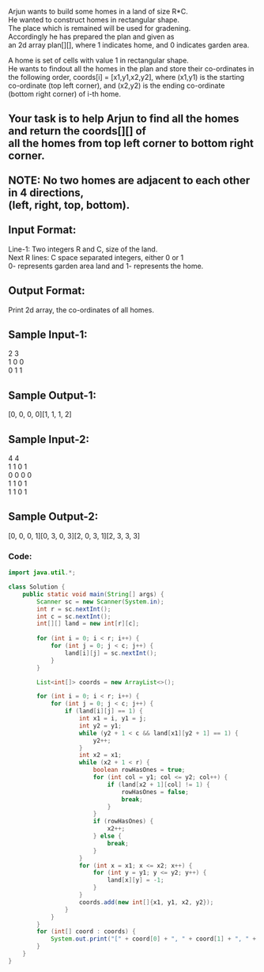 Arjun wants to build some homes in a land of size R*C.<br/>
He wanted to construct homes in rectangular shape.<br/>
The place which is remained will be used for gradening.<br/>
Accordingly he has prepared the plan and given as<br/>
an 2d array plan[][], where 1 indicates home, and 0 indicates garden area.<br/>

A home is set of cells with value 1 in rectangular shape.<br/>
He wants to findout all the homes in the plan and store their co-ordinates in <br/>
the following order, coords[i] = [x1,y1,x2,y2], where (x1,y1) is the starting<br/>
co-ordinate (top left corner), and (x2,y2) is the ending co-ordinate <br/>
(bottom right corner) of i-th home.<br/>

Your task is to help Arjun to find all the homes and return the coords[][] of <br/>
all the homes from top left corner to bottom right corner.<br/>
<br/>
NOTE: No two homes are adjacent to each other in 4 directions,<br/>
(left, right, top, bottom).<br/>
<br/>
Input Format:
-------------
Line-1: Two integers R and C, size of the land.<br/>
Next R lines: C space separated integers, either 0 or 1<br/>
0- represents garden area land and 1- represents the home.<br/>

Output Format:
--------------
Print 2d array, the co-ordinates of all homes.<br/>


Sample Input-1:
---------------
2 3<br/>
1 0 0<br/>
0 1 1<br/>
 
Sample Output-1:
----------------
[0, 0, 0, 0][1, 1, 1, 2]<br/>


Sample Input-2:
---------------
4 4<br/>
1 1 0 1<br/>
0 0 0 0<br/>
1 1 0 1<br/>
1 1 0 1<br/>
 
Sample Output-2:
----------------
[0, 0, 0, 1][0, 3, 0, 3][2, 0, 3, 1][2, 3, 3, 3]<br/>

### Code:

```java
import java.util.*;

class Solution {
    public static void main(String[] args) {
        Scanner sc = new Scanner(System.in);
        int r = sc.nextInt();
        int c = sc.nextInt();
        int[][] land = new int[r][c];
        
        for (int i = 0; i < r; i++) {
            for (int j = 0; j < c; j++) {
                land[i][j] = sc.nextInt();
            }
        }

        List<int[]> coords = new ArrayList<>();

        for (int i = 0; i < r; i++) {
            for (int j = 0; j < c; j++) {
                if (land[i][j] == 1) {
                    int x1 = i, y1 = j;
                    int y2 = y1;
                    while (y2 + 1 < c && land[x1][y2 + 1] == 1) {
                        y2++;
                    }
                    int x2 = x1;
                    while (x2 + 1 < r) {
                        boolean rowHasOnes = true;
                        for (int col = y1; col <= y2; col++) {
                            if (land[x2 + 1][col] != 1) {
                                rowHasOnes = false;
                                break;
                            }
                        }
                        if (rowHasOnes) {
                            x2++;
                        } else {
                            break;
                        }
                    }
                    for (int x = x1; x <= x2; x++) {
                        for (int y = y1; y <= y2; y++) {
                            land[x][y] = -1;
                        }
                    }
                    coords.add(new int[]{x1, y1, x2, y2});
                }
            }
        }
        for (int[] coord : coords) {
            System.out.print("[" + coord[0] + ", " + coord[1] + ", " + coord[2] + ", " + coord[3] + "]");
        }
    }
}
```
